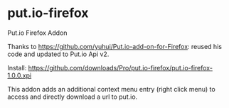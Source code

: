 put.io-firefox
==============

Put.io Firefox Addon

Thanks to https://github.com/yuhui/Put.io-add-on-for-Firefox: reused his code and updated to Put.io Api v2.



Install: https://github.com/downloads/Pro/put.io-firefox/put.io-firefox-1.0.0.xpi

This addon adds an additional context menu entry (right click menu) to access and directly download a url to put.io.


